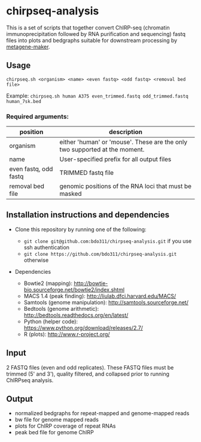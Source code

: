 chirpseq-analysis
=================

This is a set of scripts that together convert ChIRP-seq (chromatin immunoprecipitation followed by RNA purification and sequencing) fastq files into plots and bedgraphs suitable for downstream processing by [metagene-maker](https://github.com/bdo311/metagene-maker/). 

Usage 
------
`chirpseq.sh <organism> <name> <even fastq> <odd fastq> <removal bed file>`

Example: `chirpseq.sh human A375 even_trimmed.fastq odd_trimmed.fastq human_7sk.bed`

### Required arguments:

position | description
------------------|------------------------------------------------
organism | either 'human' or 'mouse'. These are the only two supported at the moment.
name | User-specified prefix for all output files
even fastq, odd fastq | TRIMMED fastq file
removal bed file | genomic positions of the RNA loci that must be masked

Installation instructions and dependencies
--------------

- Clone this repository by running one of the following:
	- `git clone git@github.com:bdo311/chirpseq-analysis.git` if you use ssh authentication
	- `git clone https://github.com/bdo311/chirpseq-analysis.git` otherwise

- Dependencies
  - Bowtie2 (mapping): http://bowtie-bio.sourceforge.net/bowtie2/index.shtml
  - MACS 1.4 (peak finding): http://liulab.dfci.harvard.edu/MACS/
  - Samtools (genome manipulation): http://samtools.sourceforge.net/
  - Bedtools (genome arithmetic): http://bedtools.readthedocs.org/en/latest/
  - Python (helper code): https://www.python.org/download/releases/2.7/
  - R (plots): http://www.r-project.org/

Input
-----

2 FASTQ files (even and odd replicates). These FASTQ files must be trimmed (5' and 3'), quality filtered, and collapsed prior to running ChIRPseq analysis.

Output
-----

- normalized bedgraphs for repeat-mapped and genome-mapped reads
- bw file for genome mapped reads
- plots for ChIRP coverage of repeat RNAs
- peak bed file for genome ChIRP


